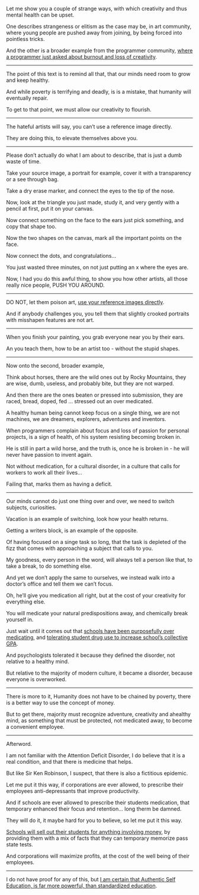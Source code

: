 Let me show you a couple of strange ways,
with which creativity and thus mental health can be upset.

One describes strangeness or elitism as the case may be, in art community,
where young people are pushed away from joining, by being forced into pointless tricks.

And the other is a broader example from the programmer community,
[where a programmer just asked about burnout and loss of creativity][B].

---

The point of this text is to remind all that,
that our minds need room to grow and keep healthy.

And while poverty is terrifying and deadly, is is a mistake,
that humanity will eventually repair.

To get to that point,
we must allow our creativity to flourish.

---

The hateful artists will say,
you can’t use a reference image directly.

They are doing this,
to elevate themselves above you.

---

Please don’t actually do what I am about to describe,
that is just a dumb waste of time.

Take your source image, a portrait for example,
cover it with a transparency or a see through bag.

Take a dry erase marker,
and connect the eyes to the tip of the nose.

Now, look at the triangle you just made,
study it, and very gently with a pencil at first, put it on your canvas.

Now connect something on the face to the ears
just pick something, and copy that shape too.

Now the two shapes on the canvas,
mark all the important points on the face.

Now connect the dots,
and congratulations...

You just wasted three minutes,
on not just putting an x where the eyes are.

Now, I had you do this awful thing,
to show you how other artists, all those really nice people, PUSH YOU AROUND.

---

DO NOT, let them poison art,
[use your reference images directly][A].

And if anybody challenges you,
you tell them that slightly crooked portraits with misshapen features are not art.

---

When you finish your painting,
you grab everyone near you by their ears.

An you teach them,
how to be an artist too - without the stupid shapes.

---

Now onto the second,
broader example,

Think about horses, there are the wild ones out by Rocky Mountains,
they are wise, dumb, useless, and probably bite, but they are not warped.

And then there are the ones beaten or pressed into submission,
they are raced, bread, doped, fed ... stressed out an over medicated.

A healthy human being cannot keep focus on a single thing, we are not machines,
we are dreamers, explorers, adventures and inventors.

When programmers complain about focus and loss of passion for personal projects,
is a sign of health, of his system resisting becoming broken in.

He is still in part a wild horse,
and the truth is, once he is broken in - he will never have passion to invent again.

Not without medication, for a cultural disorder,
in a culture that calls for workers to work all their lives...

Failing that,
marks them as having a deficit.

---

Our minds cannot do just one thing over and over,
we need to switch subjects, curiosities.

Vacation is an example of switching,
look how your health returns.

Getting a writers block,
is an example of the opposite.

Of having focused on a singe task so long,
that the task is depleted of the fizz that comes with approaching a subject that calls to you.

My goodness, every person in the word,
will always tell a person like that, to take a break, to do something else.

And yet we don’t apply the same to ourselves,
we instead walk into a doctor’s office and tell them we can’t focus.

Oh, he’ll give you medication all right,
but at the cost of your creativity for everything else.

You will medicate your natural predispositions away,
and chemically break yourself in.

Just wait until it comes out that [schools have been purposefully over medicating][1],
and [tolerating student drug use to increase school’s collective GPA][2].

And psychologists tolerated it because they defined the disorder,
not relative to a healthy mind.

But relative to the majority of modern culture,
it became a disorder, because everyone is overworked.

---

There is more to it, Humanity does not have to be chained by poverty,
there is a better way to use the concept of money.

But to get there, majority must recognize adventure, creativity and ahealthy mind,
as something that must be protected, not medicated away, to become a convenient employee.

---

Afterword.

I am not familiar with the Attention Deficit Disorder, I do believe that it is a real condition, and that there is medicine that helps.

But like Sir Ken Robinson,
I suspect, that there is also a fictitious epidemic.

Let me put it this way, if corporations are ever allowed,
to prescribe their employees anti-depressants that improve productivity.

And if schools are ever allowed to prescribe their students medication,
that temporary enhanced their focus and retention... long therm be damned.

They will do it, it maybe hard for you to believe,
so let me put it this way.

[Schools will sell out their students for anything involving money][X],
by providing them with a mix of facts that they can temporary memorize pass state tests.

And corporations will maximize profits,
at the cost of the well being of their employees.

---

I do not have proof for any of this,
but [I am certain that Authentic Self Education, is far more powerful, than standardized education][Z].

[1]: https://www.youtube.com/watch?v=HInN7t4Zl04
[2]: https://www.youtube.com/watch?v=VqWnumbraI4
[A]: https://www.youtube.com/watch?v=0fEMJp70tGU
[B]: https://news.ycombinator.com/item?id=32226910
[X]: https://slate.com/business/2022/07/college-financial-aid-sham.html
[Z]: https://www.youtube.com/watch?v=sxyKNMrhEvY
